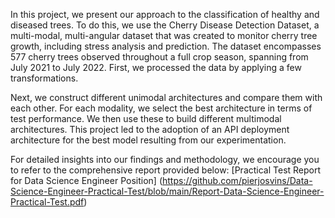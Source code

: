 In this project, we present our approach to the classification of healthy and diseased trees. To do this, we use the Cherry Disease Detection Dataset, a multi-modal, multi-angular dataset that was created to monitor cherry tree growth, including stress analysis and prediction. The dataset encompasses 577 cherry trees observed throughout a full crop season, spanning from July 2021 to July 2022. First, we processed the data by applying a few transformations.

Next, we construct different unimodal architectures and compare them with each other. For each modality, we select the best architecture in terms of test performance. We then use these to build different multimodal architectures. This project led to the adoption of an API deployment architecture for the best model resulting from our experimentation.

For detailed insights into our findings and methodology, we encourage you to refer to the comprehensive report provided below: [Practical Test Report for Data Science Engineer Position] (https://github.com/pierjosvins/Data-Science-Engineer-Practical-Test/blob/main/Report-Data-Science-Engineer-Practical-Test.pdf)
